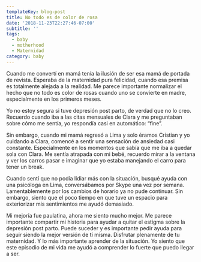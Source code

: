 ```yaml
---
templateKey: blog-post
title: No todo es de color de rosa
date: '2018-11-23T22:27:46-07:00'
subtitle: ''
tags:
  - baby
  - motherhood
  - Maternidad
category: baby
---
```

Cuando me convertí en mamá tenía la ilusión de ser esa mamá de portada de revista. Esperaba de la maternidad pura felicidad, cuando esa premisa es totalmente alejada a la realidad. Me parece importante normalizar el hecho que no todo es color de rosas cuando uno se convierte en madre, especialmente en los primeros meses.

Yo no estoy segura si tuve depresión post parto, de verdad que no lo creo. Recuerdo cuando iba a las citas mensuales de Clara y me preguntaban sobre cómo me sentía, yo respondía casi en automático: “fine”.

Sin embargo, cuando mi mamá regresó a Lima y solo éramos Cristian y yo cuidando a Clara, comencé a sentir una sensación de ansiedad casi constante. Especialmente en los momentos que sabía que me iba a quedar sola con Clara. Me sentía atrapada con mi bebé, recuerdo mirar a la ventana y ver los carros pasar e imaginar que yo estaba manejando el carro para tener un break.

Cuando sentí que no podía lidiar más con la situación, busqué ayuda con una psicóloga en Lima, conversábamos por Skype una vez por semana. Lamentablemente por los cambios de horario ya no pude continuar. Sin embargo, siento que el poco tiempo en que tuve un espacio para exteriorizar mis sentimientos me ayudó demasiado.

Mi mejoría fue paulatina, ahora me siento mucho mejor. Me parece importante compartir mi historia para ayudar a quitar el estigma sobre la depresión post parto. Puede suceder y es importante pedir ayuda para seguir siendo la mejor versión de tí misma. Disfrutar plenamente de tu maternidad. Y lo más importante aprender de la situación. Yo siento que este episodio de mi vida me ayudó a comprender lo fuerte que puedo llegar a ser.
